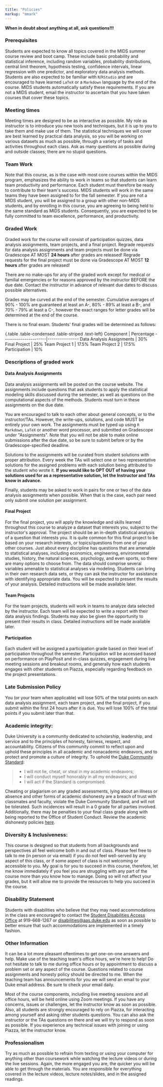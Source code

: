 ```yaml
---
title: "Policies"
markup: "mmark"
---
```


**When in doubt about anything at all, ask questions!!!**


### Prerequisites
Students are expected to know all topics covered in the MIDS summer course review and boot camp. These include basic probability and statistical inference, including random variables, probability distributions, central limit theorem, hypothesis testing, confidence intervals, linear regression with one predictor, and exploratory data analysis methods. Students are also expected to be familiar with `R`/`RStudio` and are encouraged to have learned `LaTeX` or a `Markdown` language by the end of the course. MIDS students automatically satisfy these requirements. If you are not a MIDS student, email the instructor to ascertain that you have taken courses that cover these topics.

### Meeting times
Meeting times are designed to be as interactive as possible. My role as instructor is to introduce you new tools and techniques, but it is up to you to take them and make use of them. The statistical techniques we will cover are best learned by practical data analysis, so you will be working on various datasets as much as possible, through a variety of tasks and activities throughout each class. Ask as many questions as possible during and outside classes; there are no stupid questions. 

### Team Work
Note that this course, as is the case with most core courses within the MIDS program, emphasizes the ability to work in teams so that students can learn team productivity and performance. Each student must therefore be ready to contribute to their team's success. MIDS students will work in the same teams they have been assigned to for the fall semester. If you are not a MIDS student, you will be assigned to a group with other non-MIDS students, and by enrolling in this course, you are agreeing to being held to the same standard as MIDS students. Consequently,  you are expected to be fully committed to team excellence, performance, and productivity.


### Graded Work
Graded work for the course will consist of participation quizzes, data analysis assignments, team projects, and a final project. Regrade requests for data analysis assignments and team projects must be done via Gradescope AT MOST **24 hours** after grades are released! Regrade requests for the final project must be done via Gradescope AT MOST **12 hours** after grades are released!

There are no make-ups for any of the graded work except for medical or familial emergencies or for reasons approved by the instructor BEFORE the due date. Contact the instructor in advance of relevant due dates to discuss possible alternatives.
	
Grades may be curved at the end of the semester. Cumulative averages of 90% - 100% are guaranteed at least an A-, 80% - 89% at least a B-, and 70% - 79% at least a C-, however the exact ranges for letter grades will be determined at the end of the course.

There is no final exam. Students' final grades will be determined as follows:

{.table .table-condensed .table-striped .text-left}
Component             | Percentage
----------------------|----------------
Data Analysis Assignments | 30%
Final Project | 25%
Team Project 1 | 17.5%
Team Project 2 | 17.5%
Participation | 10%


### Descriptions of graded work

#### Data Analysis Assignments
Data analysis assignments will be posted on the course website. The assignments include questions that ask students to apply the statistical modeling skills discussed during the semester, as well as questions on the computational aspects of the methods. Students must turn in these assignments on the due date. 

You are encouraged to talk to each other about general concepts, or to the instructor/TAs. However, the write-ups, solutions, and code MUST be entirely your own work. The assignments must be typed up using `R Markdown`, `LaTeX` or another word processor, and submitted on Gradescope under "Assignments". Note that you will not be able to make online submissions after the due date, so be sure to submit before or by the Gradescope-specified deadline.

Solutions to the assignments will be curated from student solutions with proper attribution. Every week the TAs will select one or two representative solutions for the assigned problems with each solution being attributed to the student who wrote it. **If you would like to OPT OUT of having your solutions used for as a representative solution, let the Instructor and TAs know in advance.**

Finally, students may be asked to work in pairs for one or two of the data analysis assignments when possible. When that is the case, each pair need only submit one solution per assignment.


#### Final Project
For the final project, you will apply the knowledge and skills learned throughout this course to analyze a dataset that interests you, subject to the instructor's approval. The project should be an in-depth statistical analysis of a question that interests you. It is quite common for this final project to be based on your research interests, or topics/questions from one of your other courses. Just about every discipline has questions that are amenable to statistical analyses, including economics, engineering, environmental studies, history, the natural sciences, psychology, and even sports, so there are many options to choose from. The data should comprise several variables amenable to statistical analyses via modeling. Students can bring in their own research data sets, or they can ask the instructor for assistance with identifying appropriate data. You will be expected to present the results of your analysis. Detailed instructions will be made available later.

#### Team Projects
For the team projects, students will work in teams to analyze data selected by the instructor. Each team will be expected to write a report with their data analysis findings. Students may also be given the opportunity to present their results in class. Detailed instructions will be made available later.

#### Participation
Each student will be assigned a participation grade based on their level of participation throughout the semester. Participation will be accessed based on performance on  PlayPosit and in-class quizzes, engagement during live meeting sessions and breakout rooms, and generally how each students engages with other students on Piazza, especially regarding feedback on the project presentations.


### Late Submission Policy
You (or your team when applicable) will lose 50% of the total points on each data analysis assignment, each team project, and the final project, if you submit within the first 24 hours after it is due. You will lose 100% of the total points if you submit later than that.


### Academic integrity:
Duke University is a community dedicated to scholarship, leadership, and service and to the principles of honesty, fairness, respect, and accountability. Citizens of this community commit to reflect upon and uphold these principles in all academic and nonacademic endeavors, and to protect and promote a culture of integrity. To uphold the [Duke Community Standard](https://studentaffairs.duke.edu/conduct/about-us/duke-community-standard):

> - I will not lie, cheat, or steal in my academic endeavors;
> - I will conduct myself honorably in all my endeavors; and
> - I will act if the Standard is compromised.

Cheating or plagiarism on any graded assessments, lying about an illness or absence and other forms of academic dishonesty are a breach of trust with classmates and faculty, violate the Duke Community Standard, and will not be tolerated. Such incidences will result in a 0 grade for all parties involved. Additionally, there may be penalties to your final class grade along with being reported to the Office of Student Conduct. Review the academic dishonesty policies [here](https://studentaffairs.duke.edu/conduct/z-policies/academic-dishonesty).


### Diversity & Inclusiveness:
This course is designed so that students from all backgrounds and perspectives all feel welcome both in and out of class. Please feel free to talk to me (in person or via email) if you do not feel well-served by any aspect of this class, or if some aspect of class is not welcoming or accessible to you. My goal is for you to succeed in this course, therefore, let me know immediately if you feel you are struggling with any part of the course more than you know how to manage. Doing so will not affect your grades, but it will allow me to provide the resources to help you succeed in the course.


### Disability Statement
Students with disabilities who believe that they may need accommodations in the class are encouraged to contact the <a href="https://access.duke.edu/students/staff.php">Student Disabilities Access Office</a> at 919-668-1267 or <a href="mailto:disabilities@aas.duke.edu">disabilities@aas.duke.edu</a> as soon as possible to better ensure that such accommodations are implemented in a timely fashion.


### Other Information
It can be a lot more pleasant oftentimes to get one-on-one answers and help. Make use of the teaching team's office hours, we're here to help! Do not hesitate to talk to me during office hours or by appointment to discuss a problem set or any aspect of the course.  Questions related to course assignments and honesty policy should be directed to me. When the teaching team has announcements for you we will send an email to your Duke email address. Be sure to check your email daily.

Most of the course components, including live meeting sessions and all office hours, will be held online using Zoom meetings. If you have any concerns, issues or challenges, let the instructor know as soon as possible. Also, all students are strongly encouraged to rely on Piazza, for interacting among yourself and asking other students questions. You can also ask the instructor or the TAs questions on there and we will try to respond as soon as possible.  If you experience any technical issues with joining or using Piazza, let the instructor know.


### Professionalism
Try as much as possible to refrain from texting or using your computer for anything other than coursework while watching the lecture videos or during the live sessions. Again, the more engaged you are, the quicker you will be able to get through the materials. You are responsible for everything covered in the lecture videos, lecture notes/slides, and in the assigned readings.

